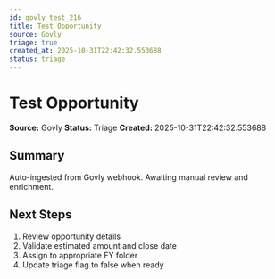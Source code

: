 ```yaml
---
id: govly_test_216
title: Test Opportunity
source: Govly
triage: true
created_at: 2025-10-31T22:42:32.553688
status: triage
---
```


# Test Opportunity

**Source:** Govly
**Status:** Triage
**Created:** 2025-10-31T22:42:32.553688

## Summary

Auto-ingested from Govly webhook. Awaiting manual review and enrichment.

## Next Steps

1. Review opportunity details
2. Validate estimated amount and close date
3. Assign to appropriate FY folder
4. Update triage flag to false when ready

